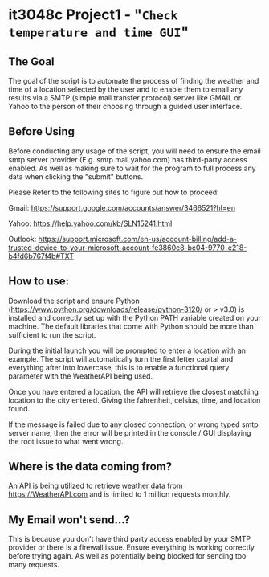 # it3048c Project1 - "`Check temperature and time GUI`"


## The Goal
The goal of the script is to automate the process of finding the weather and time of a location selected by the user and to enable them to email any results via a SMTP (simple mail transfer protocol) server like GMAIL or Yahoo to the person of their choosing through a guided user interface.

## Before Using
Before conducting any usage of the script, you will need to ensure the email smtp server provider (E.g. smtp.mail.yahoo.com) has third-party access enabled. As well as making sure to wait for the program to full process any data when clicking the "submit" buttons.

Please Refer to the following sites to figure out how to proceed:

Gmail: https://support.google.com/accounts/answer/3466521?hl=en

Yahoo: https://help.yahoo.com/kb/SLN15241.html

Outlook: https://support.microsoft.com/en-us/account-billing/add-a-trusted-device-to-your-microsoft-account-fe3860c8-bc04-9770-e218-b4fd6b767f4b#TXT

## How to use:
Download the script and ensure Python (https://www.python.org/downloads/release/python-3120/ or > v3.0) is installed and correctly set up with the Python PATH variable created on your machine. The default libraries that come with Python should be more than sufficient to run the script. 

During the initial launch you will be prompted to enter a location with an example. The script will automatically turn the first letter capital and everything after into lowercase, this is to enable a functional query parameter with the WeatherAPI being used.

Once you have entered a location, the API will retrieve the closest matching location to the city entered. Giving the fahrenheit, celsius, time, and location found.

If the message is failed due to any closed connection, or wrong typed smtp server name, then the error will be printed in the console / GUI displaying the root issue to what went wrong. 

## Where is the data coming from?
An API is being utilized to retrieve weather data from https://WeatherAPI.com and is limited to 1 million requests monthly.

## My Email won't send...?
This is because you don't have third party access enabled by your SMTP provider or there is a firewall issue. Ensure everything is working correctly before trying again. As well as potentially being blocked for sending too many requests.